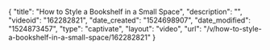{
    "title": "How to Style a Bookshelf in a Small Space",
    "description": "",
    "videoid": "162282821",
    "date_created": "1524698907",
    "date_modified": "1524873457",
    "type": "captivate",
    "layout": "video",
    "url": "\/v\/how-to-style-a-bookshelf-in-a-small-space\/162282821"
}